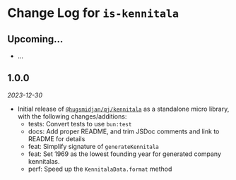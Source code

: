 # Change Log for `is-kennitala`

## Upcoming...

- ... <!-- Add new lines here. -->

## 1.0.0

_2023-12-30_

- Initial release of
  [`@hugsmidjan/qj/kennitala`](https://github.com/hugsmidjan/qj/blob/ff4ed876/src/utils/kennitala.ts)
  as a standalone micro library, with the following changes/additions:
  - tests: Convert tests to use `bun:test`
  - docs: Add proper README, and trim JSDoc comments and link to README for
    details
  - feat: Simplify signature of `generateKennitala`
  - feat: Set 1969 as the lowest founding year for generated company
    kennitalas.
  - perf: Speed up the `KennitalaData.format` method
